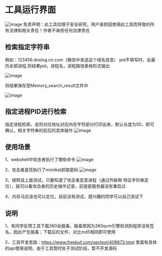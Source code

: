 # 工具运行界面
![image](https://github.com/user-attachments/assets/c7be3697-ec75-4b95-a310-f4be2fed960a)
免责声明：此工具仅限于安全研究，用户承担因使用此工具而导致的所有法律和相关责任！作者不承担任何法律责任

## 检索指定字符串
例如：123456.dnslog.cn.com（微信中发送这个域名信息）
pid不填写时，会遍历全部进程,将结果pid，进程名，进程路径表格形式输出

![image](https://github.com/user-attachments/assets/a335869d-306a-4fc1-97aa-e514a0c157b1)


将结果保存至Memory_search_result文件中

![image](https://github.com/user-attachments/assets/a860dd13-5725-4bc5-8378-30d3dc7fce79)



## 指定进程PID进行检索
指定进程检索，会将对应地址对应内存字符部分打印出来，默认长度为50，即可确认，相关字符串的前后的具体操作
![image](https://github.com/user-attachments/assets/0f043fe3-0f47-42db-91e9-302e3efe6384)

## 使用场景  

1、webshell中攻击者执行了哪些命令
![image](https://github.com/user-attachments/assets/b533022f-c67d-41df-b018-057f29cf1f79)

2、攻击者是否执行了mimikat抓取密码
![image](https://github.com/user-attachments/assets/6854d940-a05b-46ca-b660-ec944ed7d7f5)

3、按照该上面测试，只要知道了攻击者恶意进程（通过外联啊 特征字符串定位），就可以看攻击者的历史操作记录，前提是服务器没有重启过  

4、内存马应该也可以定位，目前没有测试，感兴趣的同学可以自己测试下

## 说明
1、有同学反馈工具下载360会报毒，报毒原因为360qvm引擎检测到程序没有签名，因此产生报毒；下载后的文件，对比md5相同即可使用

2、工具开发思路：https://www.freebuf.com/sectool/408673.html 里面有具体的api使用说明，由于工具暂时处于测试阶段，暂不开发源码
